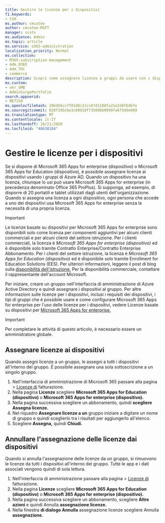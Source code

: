 ```yaml
---
title: Gestire le licenze per i dispositivi
f1.keywords:
- CSH
ms.author: cmcatee
author: cmcatee-MSFT
manager: scotv
ms.audience: Admin
ms.topic: article
ms.service: o365-administration
localization_priority: Normal
ms.collection:
- M365-subscription-management
- Adm_O365
- Adm_TOC
- commerce
description: Scopri come assegnare licenze a gruppi da usare con i dispositivi.
ms.custom:
- okr_SMB
- AdminSurgePortfolio
search.appverid:
- MET150
ms.openlocfilehash: 29bd56ccff01d8c21cc67d1188fa21e338fb4b7e
ms.sourcegitcommit: 628f195cbe3c00910f7350d8b09997a675dde989
ms.translationtype: MT
ms.contentlocale: it-IT
ms.lasthandoff: 10/21/2020
ms.locfileid: "48638184"
---
```

# <a name="manage-licenses-for-devices"></a>Gestire le licenze per i dispositivi

Se si dispone di Microsoft 365 Apps for enterprise (dispositivo) o Microsoft 365 Apps for Education (dispositivo), è possibile assegnare licenze ai dispositivi usando i gruppi di Azure AD. Quando un dispositivo ha una licenza, chiunque lo usi può usare Microsoft 365 Apps for enterprise (in precedenza denominato Office 365 ProPlus). Si supponga, ad esempio, di disporre di 20 portatili e tablet utilizzati dagli utenti dell'organizzazione. Quando si assegna una licenza a ogni dispositivo, ogni persona che accede a uno dei dispositivi usa Microsoft 365 Apps for enterprise senza la necessità di una propria licenza.

> [!IMPORTANT]
> Le licenze basate su dispositivi per Microsoft 365 Apps for enterprise sono disponibili solo come licenza per componenti aggiuntivi per alcuni clienti commerciali e per alcuni clienti del settore istruzione. Per i clienti commerciali, la licenza è *Microsoft 365 Apps for enterprise (dispositivo)* ed è disponibile solo tramite Contratto Enterprise/Contratto Enterprise Abbonamento. Per i clienti del settore istruzione, la licenza è *Microsoft 365 Apps for Education (dispositivo)* ed è disponibile solo tramite Enrollment for Education Solutions (EES). Per ulteriori informazioni, leggere il post di blog sulla [disponibilità dell'istruzione.](https://educationblog.microsoft.com/2019/08/attention-it-administrators-announcing-device-based-subscription-for-education/) Per la disponibilità commerciale, contattare il rappresentante dell'account Microsoft.

Per iniziare, creare un gruppo nell'interfaccia di amministrazione di Azure Active Directory e quindi assegnare i dispositivi al gruppo. Per altre informazioni sulle licenze per i dispositivi, inclusi i requisiti dei dispositivi, i tipi di gruppi che è possibile usare e come configurare Microsoft 365 Apps for enterprise per l'uso delle licenze per i dispositivi, vedere Licenze basate su dispositivi per [Microsoft 365 Apps for enterprise.](https://go.microsoft.com/fwlink/p/?linkid=2094216)

> [!IMPORTANT]
> Per completare le attività di questo articolo, è necessario essere un amministratore globale.

## <a name="assign-licenses-to-devices"></a>Assegnare licenze ai dispositivi

Quando assegni licenze a un gruppo, le assegni a tutti i dispositivi all'interno del gruppo. È possibile assegnare una sola sottoscrizione a un singolo gruppo.

1. Nell'interfaccia di amministrazione di Microsoft 365 passare alla pagina   >  <a href="https://go.microsoft.com/fwlink/p/?linkid=842264" target="_blank">Licenze di</a> fatturazione.
2. Nella pagina **Licenze** scegliere **Microsoft 365 Apps for Education (dispositivo)** o **Microsoft 365 Apps for enterprise (dispositivo).**
3. Nella pagina successiva scegliere un abbonamento, quindi **scegliere Assegna licenze.**
4. Nel riquadro **Assegnare licenze a un** gruppo iniziare a digitare un nome di gruppo e quindi sceglierlo tra i risultati per aggiungerlo all'elenco.
5. Scegliere **Assegna,** quindi **Chiudi.**

## <a name="unassign-licenses-from-devices"></a>Annullare l'assegnazione delle licenze dai dispositivi

Quando si annulla l'assegnazione delle licenze da un gruppo, si rimuovono le licenze da tutti i dispositivi all'interno del gruppo. Tutte le app e i dati associati vengono quindi di sola lettura.

1. Nell'interfaccia di amministrazione passare alla pagina  >  <a href="https://go.microsoft.com/fwlink/p/?linkid=842264" target="_blank">Licenze di</a> fatturazione.
2. Nella pagina **Licenze** scegliere **Microsoft 365 Apps for Education (dispositivo)** o **Microsoft 365 Apps for enterprise (dispositivo).**
3. Nella pagina successiva scegliere un abbonamento, scegliere **Altre azioni** e quindi Annulla **assegnazione licenze.**
4. Nella finestra **di dialogo Annulla** assegnazione licenze scegliere Annulla **assegnazione.**